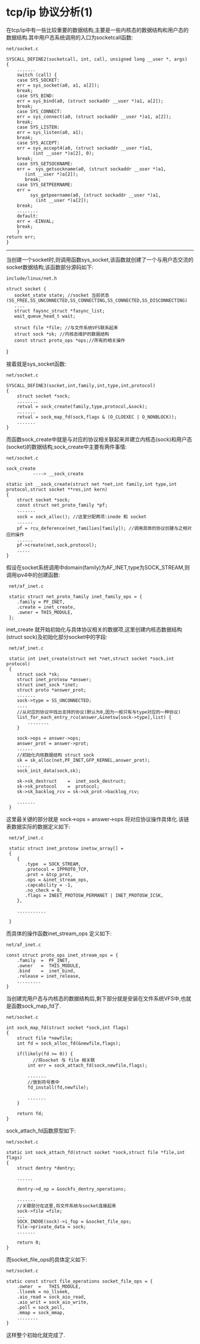 tcp/ip 协议分析(1)
====================

在tcp/ip中有一些比较重要的数据结构,主要是一些内核态的数据结构和用户态的数据结构.其中用户态系统调用的入口为socketcall函数:

    net/socket.c

    SYSCALL_DEFINE2(socketcall, int, call, unsigned long __user *, args)  
    {  
        .......  
        switch (call) {  
        case SYS_SOCKET:  
        err = sys_socket(a0, a1, a[2]);  
        break;  
        case SYS_BIND:  
        err = sys_bind(a0, (struct sockaddr __user *)a1, a[2]);  
        break;  
        case SYS_CONNECT:  
        err = sys_connect(a0, (struct sockaddr __user *)a1, a[2]);  
        break;  
        case SYS_LISTEN:  
        err = sys_listen(a0, a1);  
       	break;  
        case SYS_ACCEPT:  
      	err = sys_accept4(a0, (struct sockaddr __user *)a1,  
              (int __user *)a[2], 0);  
        break;  
        case SYS_GETSOCKNAME:  
        err =  sys_getsockname(a0, (struct sockaddr __user *)a1,  
           (int __user *)a[2]);  
	       break;  
        case SYS_GETPEERNAME:  
        err =  
       	     sys_getpeername(a0, (struct sockaddr __user *)a1,  
               (int __user *)a[2]);  
        break;  
        ........   
        default:  
       	err = -EINVAL;  
        break;  
        }  
    return err;  
    }  

--------------------------------------------------------------------------------------

当创建一个socket时,则调用函数sys_socket,该函数就创建了一个与用户态交流的socket数据结构,该函数部分源码如下:

    include/linux/net.h
   
    struct socket {  
       socket_state state; //socket 当前状态(SS_FREE,SS_UNCONNECTED,SS_CONNECTING,SS_CONNECTED,SS_DISCONNECTING)  
       ....
       struct faysnc_struct *fasync_list;
       wait_queue_head_t wait;
       
       struct file *file; //与文件系统VFS联系起来
       struct sock *sk; //内核态维护的数据结构
       const struct proto_ops *ops;//所有的相关操作
   }

接着就是sys_socket函数:
    
    net/socket.c
    
    SYSCALL_DEFINE3(socket,int,family,int,type,int,protocol)
    {
        struct socket *sock;
        ........
        retval = sock_create(family,type,protocol,&sock);
        .......
        retval = sock_map_fd(sock,flags & (O_CLOEXEC | O_NONBLOCK));
        .......
    }

而函数sock\_create中就是与对应的协议相关联起来并建立内核态(sock)和用户态(socket)的数据结构,sock\_create中主要有两件事情:
    
    net/socket.c

    sock_create
              ----> __sock_create              
              
    static int __sock_create(struct net *net,int family,int type,int protocol,struct socket **res,int kern)
    {
   		struct socket *sock;
        const struct net_proto_family *pf; 
        .......
        sock = sock_alloc(); //这里分配两项:inode 和 socket
        ......
        pf = rcu_deference(net_families[family]); //调用具体的协议创建与之相对应的操作
        ......
        pf->create(net,sock,protocol);
        .....
    }
    
 假设在socket系统调用中domain(family)为AF\_INET,type为SOCK\_STREAM,则调用ipv4中的创建函数:
 
 	 net/af_inet.c
     
     static struct net_proto_family inet_family_ops = {
     	.family = PF_INET,
        .create = inet_create,
        .owner = THIS_MODULE,
     };
     
     
inet_create 就开始初始化与具体协议相关的数据项,这里创建内核态数据结构(struct sock)及初始化部分socket中的字段:

     net/af_inet.c
     
     static int inet_create(struct net *net,struct socket *sock,int protocol)  
     {
     	struct sock *sk;
        struct inet_protosw *answer;
        struct inet_sock *inet;
        struct proto *answer_prot;
        .......
        sock->type = SS_UNCONNECTED;
        ....
        //从对应的协议中找出支持的协议(默认为0,因为一般只有与type对应的一种协议)
        list_for_each_entry_rcu(answer,&inetsw[sock->type],list) {
            ........
        }
        
        sock->ops = answer->ops;
        answer_prot = answer->prot;
        ......
        //初始化内核数据结构 struct sock
        sk = sk_alloc(net,PF_INET,GFP_KERNEL,answer_prot);
        .....
        sock_init_data(sock,sk);
        
        sk->sk_destruct    =  inet_sock_destruct;
        sk->sk_protocol    =  protocol;
        sk->sk_backlog_rcv = sk->sk_prot->backlog_rcv;
        
        .......
     }
     

这里最关键的部分就是 sock->ops = answer->ops 将对应协议操作具体化.该链表数据实际的数据定义如下:
    
     net/af_inet.c
     
     static struct inet_protosw inetsw_array[] = 
     {
        {
           .type  = SOCK_STREAM,
           .protocol = IPPROTO_TCP,
           .prot = &tcp_prot,
           .ops = &inet_stream_ops,
           .capcability = -1,
           .no_check = 0,
           .flags = INEET_PROTOSW_PERMANET | INET_PROTOSW_ICSK,
        },
        
        ...........

     }


而具体的操作函数inet\_stream\_ops 定义如下:

    net/af_inet.c
    
    const struct proto_ops inet_stream_ops = {
    	.family  =  PF_INET,
        .owner   =  THIS_MODULE,
        .bind    =  inet_bind,
        .release = inet_release,
        .........
    }

当创建完用户态与内核态的数据结构后,剩下部分就是安装在文件系统VFS中,也就是函数sock\_map\_fd了.

	net/socket.c
    
    int sock_map_fd(struct socket *sock,int flags)
    {
    	struct file *newfile;
        int fd = sock_alloc_fd(&newfile,flags);
        
        if(likely(fd >= 0)) {
              //将socket 与 file 相关联
        	int err = sock_attach_fd(sock,newfile,flags);
            
            .......
            //放到符号表中
            fd_install(fd,newfile);
            
            .......
        }
        
        return fd;
    }

sock\_attach\_fd函数原型如下:
    
    net/socket.c
    
    static int sock_attach_fd(struct socket *sock,struct file *file,int flags)
    {
        struct dentry *dentry;
        
        ......
        
        dentry->d_op = &sockfs_dentry_operations;
        
        .......
        //关键部分在这里,将文件系统与socket连接起来
    	sock->file =file;
        ...
        SOCK_INDOE(sock)->i_fop = &socket_file_ops;
        file->private_data = sock;
        .......
        
        return 0;
    }

而socket\_file\_ops的具体定义如下:

	net/socket.c
    
    static const struct file_operations socket_file_ops = {
    	.owner  =   THIS_MODULE,
        .llseek = no_llseek,
        .aio_read = sock_aio_read,
        .aio_writ = sock_aio_write,
        .poll = sock_poll,
        .mmap = sock_mmap,
        ........
    }

这样整个初始化就完成了.
